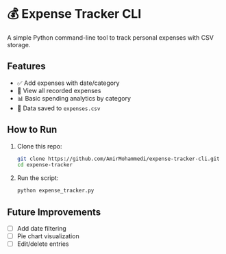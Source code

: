 # 💰 Expense Tracker CLI

A simple Python command-line tool to track personal expenses with CSV storage.

## Features
- ✅ Add expenses with date/category
- 📝 View all recorded expenses
- 📊 Basic spending analytics by category
- 💾 Data saved to `expenses.csv`

## How to Run
1. Clone this repo:
   ```bash
   git clone https://github.com/AmirMohammedi/expense-tracker-cli.git
   cd expense-tracker
   ```
2. Run the script:
   ```bash
   python expense_tracker.py
   ```

## Future Improvements
- [ ] Add date filtering
- [ ] Pie chart visualization
- [ ] Edit/delete entries
